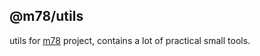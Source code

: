 ## @m78/utils

utils for [m78](https://github.com/xianjie-li/m78) project, contains a lot of practical small tools.
